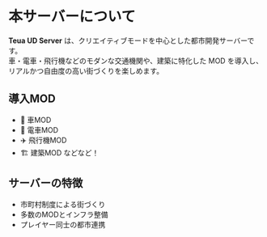 # 本サーバーについて

**Teua UD Server** は、クリエイティブモードを中心とした都市開発サーバーです。  
車・電車・飛行機などのモダンな交通機関や、建築に特化した MOD を導入し、リアルかつ自由度の高い街づくりを楽しめます。

## 導入MOD
- 🚗 車MOD
- 🚉 電車MOD
- ✈️ 飛行機MOD
- 🏗️ 建築MOD
などなど！

## サーバーの特徴
- 市町村制度による街づくり
- 多数のMODとインフラ整備
- プレイヤー同士の都市連携
